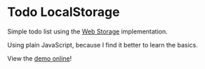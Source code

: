Todo LocalStorage
=================

Simple todo list using the [Web Storage](http://www.w3.org/TR/webstorage/) implementation.

Using plain JavaScript, because I find it better to learn the basics.

View the [demo online](http://mickaelpham.github.io/learning-javascript/)!
